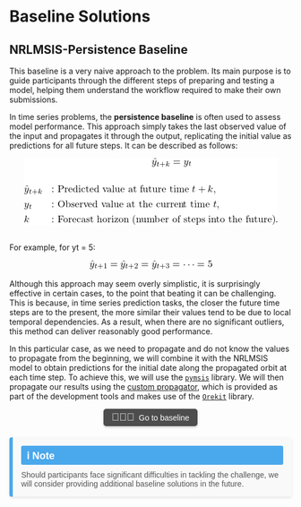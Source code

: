 # Baseline Solutions

## NRLMSIS-Persistence Baseline 

This baseline is a very naive approach to the problem. Its main purpose is to guide participants through the different steps of preparing and testing a model, helping them understand the workflow required to make their own submissions.

In time series problems, the **persistence baseline** is often used to assess model performance. This approach simply takes the last observed value of the input and propagates it through the output, replicating the initial value as predictions for all future steps. It can be described as follows:


 <img src="_img/PersistenceForm.png" style="  display: block; margin-left: auto; margin-right: auto; top-margin: auto; bottom-margin: auto">

<br>

For example, for yt = 5:

 <img src="_img/PersistenceExample.png" style="  display: block; margin-left: auto; margin-right: auto; top-margin: auto; bottom-margin: auto">

<br>
Although this approach may seem overly simplistic, it is surprisingly effective in certain cases, to the point that beating it can be challenging. This is because, in time series prediction tasks, the closer the future time steps are to the present, the more similar their values tend to be due to local temporal dependencies. As a result, when there are no significant outliers, this method can deliver reasonably good performance.

In this particular case, as we need to propagate and do not know the values to propagate from the beginning, we will combine it with the NRLMSIS model to obtain predictions for the initial date along the propagated orbit at each time step. To achieve this, we will use the [`pymsis`](https://swxtrec.github.io/pymsis/) library. We will then propagate our results using the [custom propagator](https://github.com/ARCLab-MIT/STORM-AI-propagator/tree/main), which is provided as part of the development tools and makes use of the [`Orekit`](https://www.orekit.org/) library. 

<!-- Baseline Solutions Section -->
<div align="center" style="margin-bottom: 20px;">
    <!-- Centered Button with Emoji -->
    <div style="display: inline-flex; align-items: center; background-color: #4d4d4d; color: #ffffff; border-radius: 5px; padding: 5px 15px; font-family: Arial, sans-serif; font-size: 14px; text-align: center; box-shadow: 0 2px 4px rgba(0, 0, 0, 0.2);">
        <span style="margin-right: 8px; font-size: 18px;">👩🏾‍💻</span>
        <a href="https://github.com/ARCLab-MIT/STORM-AI-devkit-2025/tree/main/baselines/persistence" target="_blank" style="color: #ffffff; text-decoration: none;">
            Go to baseline
        </a>
    </div>
</div>

<!-- Quote Block -->
<div style="display: flex; flex-direction: column; background-color: #f9f9f9; border-left: 6px solid #4aa8ec; border-radius: 4px; padding: 15px; margin: 20px 0; box-shadow: 0 2px 4px rgba(0, 0, 0, 0.1); font-family: Arial, sans-serif;">
    <div style="font-size: 18px; font-weight: bold; color: #ffffff; background-color: #4aa8ec; display: inline-block; padding: 5px 10px; border-radius: 3px; margin-bottom: 10px;">ℹ️ Note</div>
    <p style="font-size: 14px; margin: 0; color: #555;">Should participants face significant difficulties in tackling the challenge, we will consider providing additional baseline solutions in the future.</p>
</div>
